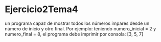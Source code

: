 # Ejercicio2Tema4
un programa capaz de mostrar todos los números impares desde un número de inicio y otro final.  Por ejemplo: teniendo numero_inicial = 2 y numero_final = 8, el programa debe imprimir por consola: [3, 5, 7]
